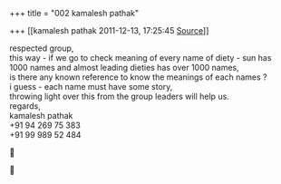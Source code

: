+++
title = "002 kamalesh pathak"

+++
[[kamalesh pathak	2011-12-13, 17:25:45 [Source](https://groups.google.com/g/samskrita/c/JUJ7JVfc7Wg)]]



respected group,  
this way - if we go to check meaning of every name of diety - sun has  
1000 names and almost leading dieties has over 1000 names,  
is there any known reference to know the meanings of each names ?  
i guess - each name must have some story,  
throwing light over this from the group leaders will help us.  
regards,  
kamalesh pathak  
+91 94 269 75 383  
+91 99 989 52 484





